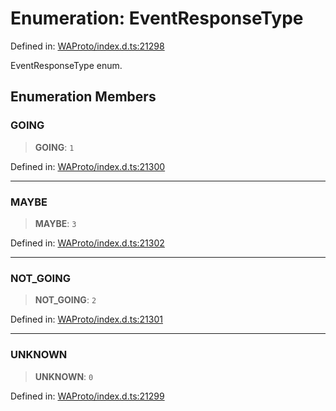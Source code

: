 # Enumeration: EventResponseType

Defined in: [WAProto/index.d.ts:21298](https://github.com/Fokusdotid/Baileys/blob/8399cb6fd4e55090cdf57b06ffaae3e8a88880fe/WAProto/index.d.ts#L21298)

EventResponseType enum.

## Enumeration Members

### GOING

> **GOING**: `1`

Defined in: [WAProto/index.d.ts:21300](https://github.com/Fokusdotid/Baileys/blob/8399cb6fd4e55090cdf57b06ffaae3e8a88880fe/WAProto/index.d.ts#L21300)

***

### MAYBE

> **MAYBE**: `3`

Defined in: [WAProto/index.d.ts:21302](https://github.com/Fokusdotid/Baileys/blob/8399cb6fd4e55090cdf57b06ffaae3e8a88880fe/WAProto/index.d.ts#L21302)

***

### NOT\_GOING

> **NOT\_GOING**: `2`

Defined in: [WAProto/index.d.ts:21301](https://github.com/Fokusdotid/Baileys/blob/8399cb6fd4e55090cdf57b06ffaae3e8a88880fe/WAProto/index.d.ts#L21301)

***

### UNKNOWN

> **UNKNOWN**: `0`

Defined in: [WAProto/index.d.ts:21299](https://github.com/Fokusdotid/Baileys/blob/8399cb6fd4e55090cdf57b06ffaae3e8a88880fe/WAProto/index.d.ts#L21299)
